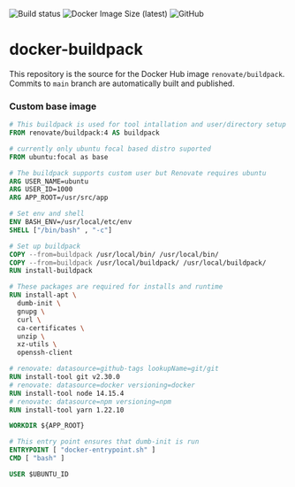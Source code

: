 ![Build status](https://github.com/renovatebot/docker-buildpack/workflows/build/badge.svg)
![Docker Image Size (latest)](https://img.shields.io/docker/image-size/renovate/buildpack/latest)
![GitHub](https://img.shields.io/github/license/renovatebot/docker-buildpack)

# docker-buildpack

This repository is the source for the Docker Hub image `renovate/buildpack`. Commits to `main` branch are automatically built and published.

### Custom base image

```dockerfile
# This buildpack is used for tool intallation and user/directory setup
FROM renovate/buildpack:4 AS buildpack

# currently only ubuntu focal based distro suported
FROM ubuntu:focal as base

# The buildpack supports custom user but Renovate requires ubuntu
ARG USER_NAME=ubuntu
ARG USER_ID=1000
ARG APP_ROOT=/usr/src/app

# Set env and shell
ENV BASH_ENV=/usr/local/etc/env
SHELL ["/bin/bash" , "-c"]

# Set up buildpack
COPY --from=buildpack /usr/local/bin/ /usr/local/bin/
COPY --from=buildpack /usr/local/buildpack/ /usr/local/buildpack/
RUN install-buildpack

# These packages are required for installs and runtime
RUN install-apt \
  dumb-init \
  gnupg \
  curl \
  ca-certificates \
  unzip \
  xz-utils \
  openssh-client

# renovate: datasource=github-tags lookupName=git/git
RUN install-tool git v2.30.0
# renovate: datasource=docker versioning=docker
RUN install-tool node 14.15.4
# renovate: datasource=npm versioning=npm
RUN install-tool yarn 1.22.10

WORKDIR ${APP_ROOT}

# This entry point ensures that dumb-init is run
ENTRYPOINT [ "docker-entrypoint.sh" ]
CMD [ "bash" ]

USER $UBUNTU_ID
```

